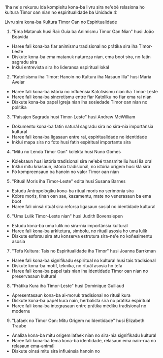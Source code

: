 'Iha ne'e rekursu ida kompleitu kona-ba livru sira ne'ebé relasiona ho kultura Timor oan nian no espiritualidade ba Unidade 4:

Livru sira kona-ba Kultura Timor Oan no Espiritualidade

1. "Ema Matanuk husi Rai: Guia ba Animismu Timor Oan Nian" husi João Boavida
- Haree fali kona-ba fiar animismu tradisional no prátika sira iha Timor-Leste
- Diskute kona-ba ema matanuk natureza nian, ema boot sira, no fatin sagradu sira
- Inklui entrevista sira ho lideransa espiritual lokál

2. "Katolisismu iha Timor: Hanoin no Kultura iha Nasaun Illa" husi Maria Avelar 
- Haree fali kona-ba istória no influénsia Katolisismu nian iha Timor-Leste
- Haree fali kona-ba sincretismu entre fiar Katoliku no fiar ema rai nian
- Diskute kona-ba papel Igreja nian iha sosiedade Timor oan nian no polítika

3. "Paisajen Sagradu husi Timor-Leste" husi Andrew McWilliam
- Dokumentu kona-ba fatin naturál sagradu sira no sira-nia importánsia kultural
- Haree fali kona-ba ligasaun entre rai, espiritualidade no identidade
- Inklui mapa sira no foto husi fatin espiritual importante sira

4. "Mitu no Lenda Timor Oan" kolekta husi Nuno Gomes
- Koleksaun husi istória tradisional sira ne'ebé transmite liu husi lia oral
- Inklui mitu kriasaun, istória tradisionál, no istória origem husi klã sira
- Fó kompreensaun ba hanoin no valor Timor oan nian

5. "Rituál Moris iha Timor-Leste" edita husi Susana Barnes
- Estudu Antropológiku kona-ba rituál moris no serimónia sira
- Kobre moris, tinan oan sae, kazamentu, mate no venerasaun ba ema boot
- Haree fali oinsá rituál sira reforsa ligasaun sosial no identidade kultural

6. "Uma Lulik Timor-Leste nian" husi Judith Bovensiepen  
- Estudu kona-ba uma lulik no sira-nia importánsia kultural
- Haree fali kona-ba arkitetura, simbolu, no rituál asosia ho uma lulik
- Diskute esforsu sira atu konserva estrutura sira-ne'e no koñesimentu asosia

7. "Tefa Kultura: Tais no Espiritualidade iha Timor" husi Joanna Barrkman
- Haree fali kona-ba signifikadu espiritual no kultural husi tais tradisional
- Diskute kona-ba motif, teknika, no rituál asosia ho tefa
- Haree fali kona-ba papel tais nian iha identidade Timor oan nian no preservasaun kultural

8. "Prátika Kura iha Timor-Leste" husi Dominique Guillaud
- Apresentasaun kona-ba ai-moruk tradisional no rituál kura
- Diskute kona-ba papel kura nain, herbalista sira no prátika espiritual
- Haree fali kona-ba integrasaun entre prátika médiku tradisional no modernu

9. "Lafaek no Timor Oan: Mitu Origem no Identidade" husi Elizabeth Traube
- Analiza kona-ba mitu origem lafaek nian no sira-nia signifikadu kultural
- Haree fali kona-ba tema kona-ba identidade, relasaun ema nain-rua no relasaun ema-animál
- Diskute oinsá mitu sira influénsia hanoin no